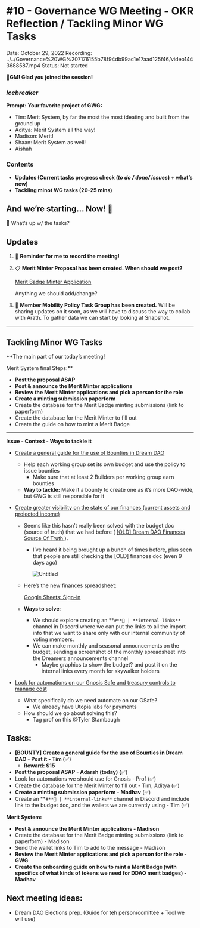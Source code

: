 # #10 - Governance WG Meeting - OKR Reflection / Tackling Minor WG Tasks

Date: October 29, 2022
Recording: ../../Governance%20WG%207176155b78f94db99ac1e17aad125f46/video1443688587.mp4
Status: Not started

🌱**GM! Glad you joined the session!** 

### *Icebreaker*

**Prompt: Your favorite project of GWG:**

- Tim: Merit System, by far the most the most ideating and built from the ground up
- Aditya: Merit System all the way!
- Madison: Merit!
- Shaan: Merit System as well!
- Aishah

### Contents

- **Updates (Current tasks progress check (*to do / done/ issues*) + what’s new)**
- **Tackling minot WG tasks (20-25 mins)**

## And we’re starting... Now! 🚀

<aside>
📢 What’s up w/ the tasks?

## Updates

1. 🔴 **Reminder for me to record the meeting!**
2. 📋 **Merit Minter Proposal has been created. When should we post?**
    
    [Merit Badge Minter Application](https://ddminter.paperform.co/)
    
    Anything we should add/change?
    
3. 🔄 **Member Mobility Policy Task Group has been created.**
Will be sharing updates on it soon, as we will have to discuss the way to collab with Arath.
To gather data we can start by looking at Snapshot.
****
</aside>

## Tackling Minor WG Tasks

**The main part of our today’s meeting! 

Merit System final Steps:**

- **Post the proposal ASAP**
- **Post & announce the Merit Minter applications**
- **Review the Merit Minter applications and pick a person for the role**
- **Create a minting submission paperform**
- Create the database for the Merit Badge minting submissions (link to paperform)
- Create the database for the Merit Minter to fill out
- Create the guide on how to mint a Merit Badge
****

**Issue - Context - Ways to tackle it**

- [Create a general guide for the use of Bounties in Dream DAO](../../../../Document%20Archive%20816b78f2e0c6400e8ce641cdd07e5402/Dream%20DAO%20Working%20Groups%20Home%20Season%201%204d1702104a2f4180a27e92b0510bd283/Dream%20DAO%20Phase%201%20Working%20Groups%20c53752864e064f6da1b9f1c4ed1019ba/Governance%20WG%20%5BLegacy%5D%20a464f56462524c87842951a5c5d8b9f0/Governance%20WG%20in%20Season%202%207538a4c8c3a8416cba1924d3b0457068.md)
    - Help each working group set its own budget and use the policy to issue bounties
        - Make sure that at least 2 Builders per working group earn bounties
    - **Way to tackle:** Make it a bounty to create one as it’s more DAO-wide, but GWG is still responsible for it
    
- [Create greater visibility on the state of our finances (current assets and projected income)](../../../../Document%20Archive%20816b78f2e0c6400e8ce641cdd07e5402/Dream%20DAO%20Working%20Groups%20Home%20Season%201%204d1702104a2f4180a27e92b0510bd283/Dream%20DAO%20Phase%201%20Working%20Groups%20c53752864e064f6da1b9f1c4ed1019ba/Governance%20WG%20%5BLegacy%5D%20a464f56462524c87842951a5c5d8b9f0/Governance%20WG%20in%20Season%202%207538a4c8c3a8416cba1924d3b0457068.md)
    - Seems like this hasn’t really been solved with the budget doc (source of truth) that we had before ( [[OLD] Dream DAO Finances Source Of Truth ](../../../../Document%20Archive%20816b78f2e0c6400e8ce641cdd07e5402/%5BOLD%5D%20Dream%20DAO%20Finances%20Source%20Of%20Truth%209943dd112f2047de92f733c1b1c592f8.md)).
        - I’ve heard it being brought up a bunch of times before, plus seen that people are still checking the [OLD] finances doc (even 9 days ago)
            
            ![Untitled](../../Governance%20WG%207176155b78f94db99ac1e17aad125f46/Governance%20WG%20Meetings%208818ea33b54a432ab37717683ebcb05f/#10%20-%20Governance%20WG%20Meeting%20-%20OKR%20Reflection%20Tackl%20adefa1d4e88d443294518d2485f38c82/Untitled.png)
            
    - Here’s the new finances spreadsheet:
        
        [Google Sheets: Sign-in](https://docs.google.com/spreadsheets/d/1pEQG4qnQjTddHTF6pyzhO5CDNFEz-CFC8d0Shdu8qKE/edit#gid=1310046796)
        
    - **Ways to solve**:
        - We should explore creating an **`#**🔗 | **internal-links**` channel in Discord where we can put the links to all the import info that we want to share only with our internal community of voting members.
        - We can make monthly and seasonal announcements on the budget, sending a screenshot of the monthly spreadsheet into the Dreamerz announcements channel
            - Maybe graphics to show the budget? and post it on the internal links every month for skywalker holders
    
- [Look for automations on our Gnosis Safe and treasury controls to manage cost](../../../../Document%20Archive%20816b78f2e0c6400e8ce641cdd07e5402/Dream%20DAO%20Working%20Groups%20Home%20Season%201%204d1702104a2f4180a27e92b0510bd283/Dream%20DAO%20Phase%201%20Working%20Groups%20c53752864e064f6da1b9f1c4ed1019ba/Governance%20WG%20%5BLegacy%5D%20a464f56462524c87842951a5c5d8b9f0/Governance%20WG%20in%20Season%202%207538a4c8c3a8416cba1924d3b0457068.md)
    - What specifically do we need automate on our GSafe?
        - We already have Utopia labs for payments
    - How should we go about solving this?
        - Tag prof on this @Tyler Stambaugh

## Tasks:

- **[BOUNTY] Create a general guide for the use of Bounties in Dream DAO - Post it - Tim (**✅)
    - **Reward: $15**
- **Post the proposal ASAP - Adarsh (today) (**✅)
- Look for automations we should use for Gnosis - Prof (✅)
- Create the database for the Merit Minter to fill out - Tim, Aditya (✅)
- **Create a minting submission paperform - Madhav** (✅)
- Create an **`#**🔗 | **internal-links**` channel in Discord and include link to the budget doc, and the wallets we are currently using - Tim (✅)

**Merit System:**

- **Post & announce the Merit Minter applications - Madison**
- Create the database for the Merit Badge minting submissions (link to paperform) - Madison
- Send the wallet links to Tim to add to the message - Madison
- **Review the Merit Minter applications and pick a person for the role - GWG**
- **Create the onboarding guide on how to mint a Merit Badge (with specifics of what kinds of tokens we need for DDAO merit badges) - Madhav**

## **Next meeting ideas:**

- Dream DAO Elections prep. (Guide for teh person/comittee + Tool we will use)